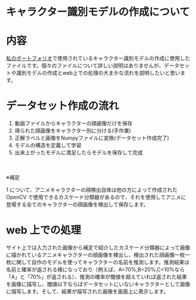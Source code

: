 # キャラクター識別モデルの作成について

# 内容

[私のポートフォリオ](https://zwanywhere.com/)で使用されているキャラクター識別モデルの作成に使用したファイルです。個々のファイルについて詳しい説明はありませんが、データセットや識別モデルの作成とweb上での処理の大まかな流れを説明したいと思います。

# データセット作成の流れ

<ol style="list-style-type: decimal">
    <li>動画ファイルからキャラクターの顔画像だけを保存</li>
    <li>得られた顔画像をキャラクター別に分ける(手作業)</li>
    <li>正解ラベルと画像をNumpyファイルに変換(データセット作成完了)</li>
    <li>モデルの構造を定義して学習</li>
    <li>出来上がったモデルに満足したらモデルを保存して完成</li>
</ol>
<br>
<br>
※補足

1 について、アニメキャラクターの顔検出自体は他の方によって作成された OpenCV で使用できるカスケード分類器があるので、それを使用してアニメに登場する全てのキャラクターの顔画像を検出して保存します。

# web 上での処理

サイト上では入力された画像から補足で紹介したカスケード分類器によって画像に描かれているアニメキャラクターの顔画像を検出し、検出された顔画像一枚一枚に関して自作のモデルを使ってキャラクターの名前を推測します。推測結果は名前と確率が返される様になっており（例えば、A=70%,B=20%,C=10%なら「A」と「70%」が返される）、推測の確率が閾値を超えていれば返された結果を画像に描写し、閾値以下ならばデータセットにいないキャラクターとして画像に描写します。そして、結果が描写された画像を画面上に表示します。

